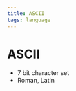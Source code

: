 ```yaml
---
title: ASCII
tags: language
---
```


# ASCII
- 7 bit character set
- Roman, Latin
























































